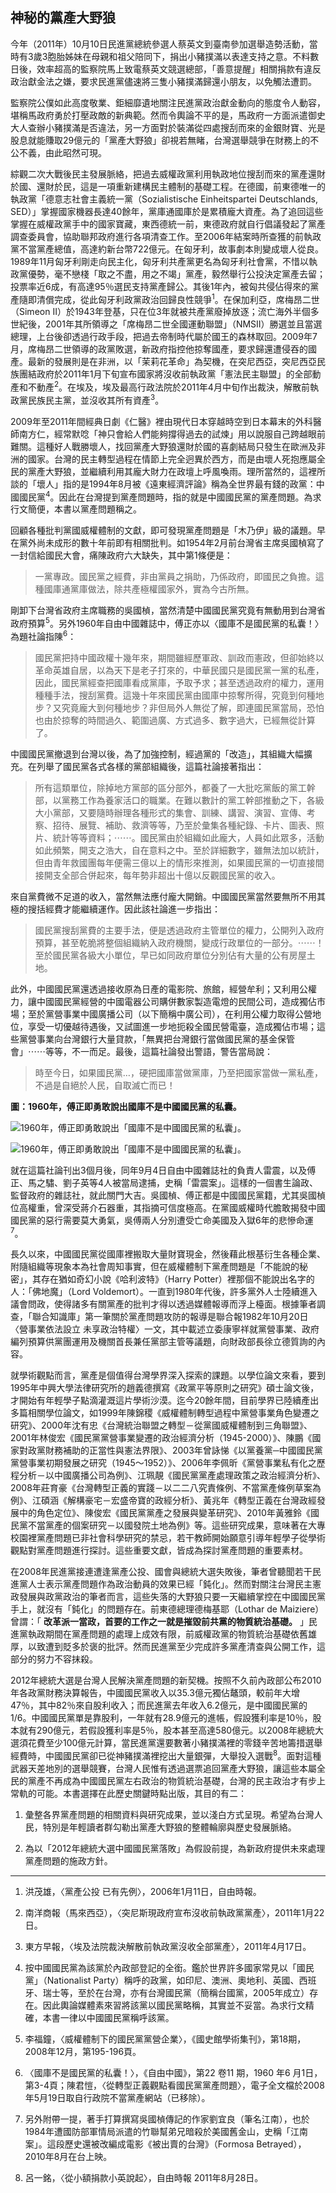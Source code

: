 ## 神秘的黨產大野狼

今年（2011年）10月10日民進黨總統參選人蔡英文到臺南參加選舉造勢活動，當時有3歲3胞胎姊妹在母親和祖父陪同下，捐出小豬撲滿以表達支持之意。不料數日後，效率超高的監察院馬上致電蔡英文競選總部，「善意提醒」相關捐款有違反政治獻金法之嫌，要求民進黨儘速將三隻小豬撲滿歸還小朋友，以免觸法遭罰。

監察院公僕如此高度敬業、鉅細靡遺地關注民進黨政治獻金動向的態度令人動容，堪稱馬政府勇於打壓政敵的新典範。然而令輿論不平的是，馬政府一方面派遣御史大人查辦小豬撲滿是否違法，另一方面對於裝滿從四處搜刮而來的金銀財寶、光是股息就能賺取29億元的「黨產大野狼」卻視若無睹，台灣選舉競爭在財務上的不公不義，由此昭然可現。

綜觀二次大戰後民主發展脈絡，把過去威權政黨利用執政地位搜刮而來的黨產還財於國、還財於民，這是一項重新建構民主體制的基礎工程。在德國，前東德唯一的執政黨「德意志社會主義統一黨（Sozialistische Einheitspartei Deutschlands, SED）」掌握國家機器長達40餘年，黨庫通國庫於是累積龐大資產。為了追回這些掌握在威權政黨手中的國家寶藏，東西德統一前，東德政府就自行倡議發起了黨產調查委員會，協助聯邦政府進行各項清查工作。至2006年結案時所查獲的前執政黨不當黨產總值，高達約新台幣722億元。在匈牙利，故事劇本則變成壞人從良。1989年11月匈牙利剛走向民主化，匈牙利共產黨更名為匈牙利社會黨，不惜以執政黨優勢，毫不戀棧「取之不盡，用之不竭」黨產，毅然舉行公投決定黨產去留；投票率近6成，有高達95％選民支持黨產歸公。其後1年內，被匈共侵佔得來的黨產隨即清償完成，從此匈牙利政黨政治回歸良性競爭<sup>1</sup>。在保加利亞，席梅昂二世（Simeon II）於1943年登基，只在位3年就被共產黨廢掉放逐；流亡海外半個多世紀後，2001年其所領導之「席梅昂二世全國運動聯盟」（NMSII）勝選並且當選總理，上台後卻透過行政手段，把過去帝制時代屬於國王的森林取回。2009年7月，席梅昂二世領導的政黨敗選，新政府指控他掠奪國產，要求歸還遭侵吞的國產。最新的發展則是在非洲，以「茉莉花革命」為契機，在突尼西亞，突尼西亞民族團結政府於2011年1月下旬宣布國家將沒收前執政黨「憲法民主聯盟」的全部動產和不動產<sup>2</sup>。在埃及，埃及最高行政法院於2011年4月中旬作出裁決，解散前執政黨民族民主黨，並沒收其所有資產<sup>3</sup>。

2009年至2011年間經典日劇《仁醫》裡由現代日本穿越時空到日本幕末的外科醫師南方仁，經常默唸「神只會給人們能夠撐得過去的試煉」用以說服自己跨越眼前難關。這種好人戰勝壞人，找回黨產大野狼還財於國的喜劇結局只發生在歐洲及非洲的國家。台灣的民主轉型過程在情節上完全迥異於西方，而是由壞人死抱應屬全民的黨產大野狼，並繼續利用其龐大財力在政壇上呼風喚雨。理所當然的，這裡所談的「壞人」指的是1994年8月被《遠東經濟評論》稱為全世界最有錢的政黨：中國國民黨<sup>4</sup>。因此在台灣提到黨產問題時，指的就是中國國民黨的黨產問題。為求行文簡便，本書以黨產問題稱之。

回顧各種批判黨國威權體制的文獻，即可發現黨產問題是「木乃伊」級的議題。早在黨外尚未成形的數十年前即有相關批判。如1954年2月前台灣省主席吳國楨寫了一封信給國民大會，痛陳政府六大缺失，其中第1條便是：

> 一黨專政。國民黨之經費，非由黨員之捐助，乃係政府，即國民之負擔。這種國庫通黨庫做法，除共產極權國家外，實為今古所無。

剛卸下台灣省政府主席職務的吳國楨，當然清楚中國國民黨究竟有無動用到台灣省政府預算<sup>5</sup>。另外1960年自由中國雜誌中，傅正亦以〈國庫不是國民黨的私囊！〉為題社論指陳<sup>6</sup>：

> 國民黨把持中國政權十幾年來，期間雖經歷軍政、訓政而憲政，但卻始終以革命英雄自居，以為天下是老子打來的，中華民國只是國民黨一黨的私產，因此，國民黨經查把國庫看成黨庫，予取予求；甚至透過政府的權力，運用種種手法，搜刮黨費。這幾十年來國民黨由國庫中掠奪所得，究竟到何種地步？又究竟龐大到何種地步？非但局外人無從了解，即連國民黨當局，恐怕也由於掠奪的時間過久、範圍過廣、方式過多、數字過大，已經無從計算了。

中國國民黨撤退到台灣以後，為了加強控制，經過黨的「改造」，其組織大幅擴充。在列舉了國民黨各式各樣的黨部組織後，這篇社論接著指出：

> 所有這類單位，除掉地方黨部的區分部外，都養了一大批吃黨飯的黨工幹部，以黨務工作為養家活口的職業。在難以數計的黨工幹部推動之下，各級大小黨部，又要隨時辦理各種形式的集會、訓練、講習、演習、宣傳、考察、招待、展覽、補助、救濟等等，乃至於彙集各種紀錄、卡片、圖表、照片、統計等等資料；⋯⋯。國民黨由於組織如此龐大，人員如此眾多，活動如此頻繁，開支之浩大，自在意料之中。至於詳細數字，雖無法加以統計，但由青年救國團每年便需三億以上的情形來推測，如果國民黨的一切直接間接開支全部合併起來，每年勢非超出十億以反觀國民黨的收入。

來自黨費微不足道的收入，當然無法應付龐大開銷。中國國民黨當然要無所不用其極的搜括經費才能繼續運作。因此該社論進一步指出：

> 國民黨搜刮黨費的主要手法，便是透過政府主管單位的權力，公開列入政府預算，甚至乾脆將整個組織納入政府機關，變成行政單位的一部分。⋯⋯！至於國民黨各級大小單位，早已如同政府單位分別佔有大量的公有房屋土地。

此外，中國國民黨還透過接收原為日產的電影院、旅館，經營牟利；又利用公權力，讓中國國民黨經營的中國電器公司購併數家製造電燈的民間公司，造成獨佔市場；至於黨營事業中國廣播公司（以下簡稱中廣公司），在利用公權力取得公營地位，享受一切優越待遇後，又試圖進一步地扼殺全國民營電臺，造成獨佔市場；這些黨營事業向台灣銀行大量貸款，「無異把台灣銀行當做國民黨的基金保管會」⋯⋯等等，不一而足。最後，這篇社論發出警語，警告當局說：

> 時至今日，如果國民黨…，硬把國庫當做黨庫，乃至把國家當做一黨私產，不過是自絕於人民，自取滅亡而已！

**圖：1960年，傅正即勇敢說出國庫不是中國國民黨的私囊。**

![1960年，傅正即勇敢說出「國庫不是中國國民黨的私囊」。](http://billy3321.github.io/kmt/decipher_kmt_property/images/p21a.jpg "1960年，傅正即勇敢說出「國庫不是中國國民黨的私囊」。")

![1960年，傅正即勇敢說出「國庫不是中國國民黨的私囊」。](http://billy3321.github.io/kmt/decipher_kmt_property/images/p21b.jpg "1960年，傅正即勇敢說出「國庫不是中國國民黨的私囊」。")

就在這篇社論刊出3個月後，同年9月4日自由中國雜誌社的負責人雷震，以及傅正、馬之驌、劉子英等4人被當局逮捕，史稱「雷震案」。這樣的一個書生論政、監督政府的雜誌社，就此關門大吉。吳國楨、傅正都是中國國民黨籍，尤其吳國楨位高權重，曾深受蔣介石器重，其指摘可信度極高。在黨國威權時代膽敢揭發中國國民黨的惡行需要莫大勇氣，吳傅兩人分別遭受亡命美國及入獄6年的悲慘命運<sup>7</sup>。

長久以來，中國國民黨從國庫裡搬取大量財寶現金，然後藉此根基衍生各種企業、附隨組織等現象本為社會周知事實，但在威權體制下黨產問題是「不能說的秘密」，其存在猶如奇幻小說《哈利波特》（Harry Potter）裡那個不能說出名字的人：「佛地魔」（Lord Voldemort）。一直到1980年代後，許多黨外人士陸續進入議會問政，使得諸多有關黨產的批判才得以透過媒體報導而浮上檯面。根據筆者調查，「聯合知識庫」第一筆關於黨產問題攻防的報導是聯合報1982年10月20日〈營事業依法設立 未享政治特權〉一文，其中載述立委康寧祥就黨營事業、政府編列預算供黨團運用及機關首長兼任黨部主管等議題，向財政部長徐立德質詢的內容。

就學術觀點而言，黨產是個值得台灣學界深入探索的課題。以學位論文來看，要到1995年中興大學法律研究所的趙義德撰寫《政黨平等原則之研究》碩士論文後，才開始有年輕學子點滴灌溉這片學術沙漠。迄今20餘年間，目前學界已陸續產出多篇相關學位論文，如1999年陳錦稷《威權體制轉型過程中黨營事業角色變遷之研究》、2000年沈有忠《台灣統治聯盟之轉型－從黨國威權體制到三角聯盟》、2001年林俊宏《國民黨黨營事業變遷的政治經濟分析（1945-2000）》、陳鵬《國家對政黨財務補助的正當性與憲法界限》、2003年曾詠悌《以黨養黨─中國國民黨黨營事業初期發展之研究（1945～1952）》、2006年李佩昕《黨營事業私有化之歷程分析－以中國廣播公司為例》、江珮靚《國民黨黨產處理政策之政治經濟分析》、2008年莊育豪《台灣轉型正義的實踐－以二二八究責條例、不當黨產條例草案為例》、江碩涵《解構豪宅－宏盛帝寶的政經分析》、黃兆年《轉型正義在台灣政經發展中的角色定位》、陳俊宏《國民黨黨產之發展與變革研究》、2010年黃雅鈴《國民黨不當黨產的個案研究－以國發院土地為例》等。這些研究成果，意味著在大專校園裡黨產問題已非社會科學研究的禁忌，若干教師開始願意引導年輕學子從學術觀點對黨產問題進行探討。這些重要文獻，皆成為探討黨產問題的重要素材。

在2008年民進黨接連遭逢黨產公投、國會與總統大選失敗後，筆者曾聽聞若干民進黨人士表示黨產問題作為政治動員的效果已經「鈍化」。然而對關注台灣民主憲政發展與政黨政治的筆者而言，這些失落的大野狼只要一天繼續掌控在中國國民黨手上，就沒有「鈍化」的問題存在。前東德總理德梅基耶（Lothar de Maiziere）曾謂：「 **改革派一當政，首要的工作之一就是摧毀前共黨的物質統治基礎。** 」民進黨執政期間在黨產問題的處理上成效有限，前威權政黨的物質統治基礎依舊雄厚，以致遭到貶多於褒的批評。然而民進黨至少完成許多黨產清查與公開工作，這部分的努力不容抹殺。

2012年總統大選是台灣人民解決黨產問題的新契機。按照不久前內政部公布2010年各政黨財務決算報告，中國國民黨收入以35.3億元獨佔鼇頭，較前年大增47％，其中82％來自股利收入；而民進黨去年收入6.2億元，是中國國民黨的1/6。中國國民黨單是靠股利，一年就有28.9億元的進帳，假設獲利率是10％，股本就有290億元，若假設獲利率是5％，股本甚至高達580億元。以2008年總統大選須花費至少100億元計算，當民進黨還要數著小豬撲滿裡的零錢辛苦地籌措選舉經費時，中國國民黨卻已從神豬撲滿裡挖出大量銀彈，大舉投入選戰<sup>8</sup>。面對這種武器天差地別的選舉競賽，台灣人民惟有透過選票追回黨產大野狼，讓這些本屬全民的黨產不再成為中國國民黨左右政治的物質統治基礎，台灣的民主政治才有步上常軌的可能。本書選擇在此歷史關鍵時點出版，其目的有二：

1. 彙整各界黨產問題的相關資料與研究成果，並以淺白方式呈現。希望為台灣人民，特別是年輕讀者群勾勒出黨產大野狼的整體輪廓與歷史發展脈絡。

2. 為以「2012年總統大選中國國民黨落敗」為假設前提，為新政府提供未來處理黨產問題的施政方針。



---

1. 洪茂雄，〈黨產公投 已有先例〉，2006年1月11日，自由時報。

2. 南洋商報（馬來西亞），〈突尼斯現政府宣布沒收前執政黨黨產〉，2011年1月22日。

3. 東方早報，〈埃及法院裁決解散前執政黨沒收全部黨產〉，2011年4月17日。

4. 按中國國民黨為該黨於內政部登記的全銜。鑑於世界許多國家常見以「國民黨」（Nationalist Party）稱呼的政黨，如印尼、澳洲、奧地利、英國、西班牙、瑞士等，至於在台灣，亦有台灣國民黨（簡稱台國黨，2005年成立）存在。因此輿論媒體素來習將該黨以國民黨略稱，其實並不妥當。為求行文精確，本書一律以中國國民黨稱呼該黨。

5. 李福鐘，〈威權體制下的國民黨黨營企業〉，《國史館學術集刊》，第18期，2008年12月，第195-196頁。

6. 〈國庫不是國民黨的私囊！〉，《自由中國》，第22 卷11 期，1960 年6 月1日，第3-4頁；陳君愷，〈從轉型正義觀點看國民黨黨產問題〉，電子全文檔於2008年5月19日取自行政院不當黨產網站（已移除）。

7. 另外附帶一提，著手打算撰寫吳國楨傳記的作家劉宜良（筆名江南），也於1984年遭國防部軍情局派遣的竹聯幫弟兄暗殺於美國舊金山，史稱「江南案」。這段歷史還被改編成電影《被出賣的台灣》（Formosa Betrayed），2010年8月在台上映。

8. 呂一銘，〈從小額捐款小英說起〉，自由時報 2011年8月28日。
